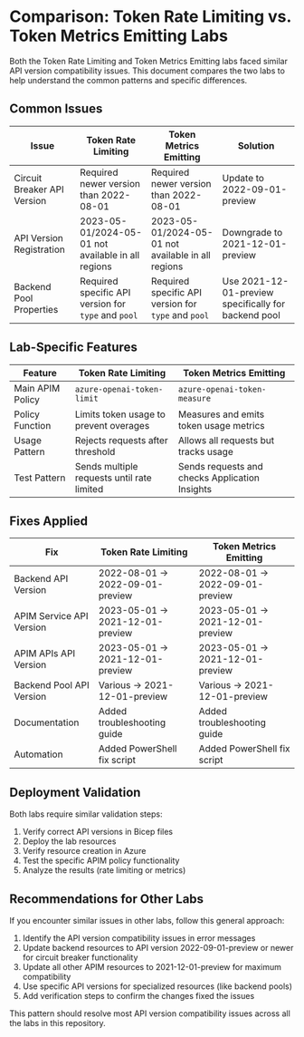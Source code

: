 # Comparison: Token Rate Limiting vs. Token Metrics Emitting Labs

Both the Token Rate Limiting and Token Metrics Emitting labs faced similar API version compatibility issues. This document compares the two labs to help understand the common patterns and specific differences.

## Common Issues

| Issue | Token Rate Limiting | Token Metrics Emitting | Solution |
|-------|---------------------|------------------------|----------|
| Circuit Breaker API Version | Required newer version than 2022-08-01 | Required newer version than 2022-08-01 | Update to 2022-09-01-preview |
| API Version Registration | 2023-05-01/2024-05-01 not available in all regions | 2023-05-01/2024-05-01 not available in all regions | Downgrade to 2021-12-01-preview |
| Backend Pool Properties | Required specific API version for `type` and `pool` | Required specific API version for `type` and `pool` | Use 2021-12-01-preview specifically for backend pool |

## Lab-Specific Features

| Feature | Token Rate Limiting | Token Metrics Emitting |
|---------|---------------------|------------------------|
| Main APIM Policy | `azure-openai-token-limit` | `azure-openai-token-measure` |
| Policy Function | Limits token usage to prevent overages | Measures and emits token usage metrics |
| Usage Pattern | Rejects requests after threshold | Allows all requests but tracks usage |
| Test Pattern | Sends multiple requests until rate limited | Sends requests and checks Application Insights |

## Fixes Applied

| Fix | Token Rate Limiting | Token Metrics Emitting |
|-----|---------------------|------------------------|
| Backend API Version | 2022-08-01 → 2022-09-01-preview | 2022-08-01 → 2022-09-01-preview |
| APIM Service API Version | 2023-05-01 → 2021-12-01-preview | 2023-05-01 → 2021-12-01-preview |
| APIM APIs API Version | 2023-05-01 → 2021-12-01-preview | 2023-05-01 → 2021-12-01-preview |
| Backend Pool API Version | Various → 2021-12-01-preview | Various → 2021-12-01-preview |
| Documentation | Added troubleshooting guide | Added troubleshooting guide |
| Automation | Added PowerShell fix script | Added PowerShell fix script |

## Deployment Validation

Both labs require similar validation steps:

1. Verify correct API versions in Bicep files
2. Deploy the lab resources
3. Verify resource creation in Azure
4. Test the specific APIM policy functionality
5. Analyze the results (rate limiting or metrics)

## Recommendations for Other Labs

If you encounter similar issues in other labs, follow this general approach:

1. Identify the API version compatibility issues in error messages
2. Update backend resources to API version 2022-09-01-preview or newer for circuit breaker functionality
3. Update all other APIM resources to 2021-12-01-preview for maximum compatibility
4. Use specific API versions for specialized resources (like backend pools)
5. Add verification steps to confirm the changes fixed the issues

This pattern should resolve most API version compatibility issues across all the labs in this repository.
